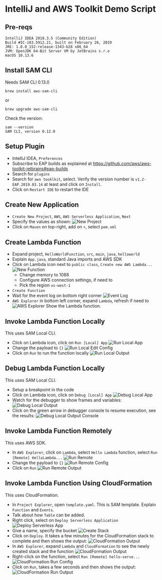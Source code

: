 # IntelliJ and AWS Toolkit Demo Script

## Pre-reqs

```
IntelliJ IDEA 2018.3.5 (Community Edition)
Build #IC-183.5912.21, built on February 26, 2019
JRE: 1.8.0_152-release-1343-b28 x86_64
JVM: OpenJDK 64-Bit Server VM by JetBrains s.r.o
macOS 10.13.6
```

## Install SAM CLI

Needs SAM CLI 0.13.0

```
brew install aws-sam-cli
```

or

```
brew upgrade aws-sam-cli
```

Check the version:

```
sam --version
SAM CLI, version 0.12.0
```

## Setup Plugin

- IntelliJ IDEA, `Preferences`
- Subscribe to EAP builds as explained at https://github.com/aws/aws-toolkit-jetbrains#eap-builds
- Search for `plugins`
- Search for `aws tooklkit`, select. Verify the version number is `v1.2-EAP.2019.03.14` at least and click on `Install`.
- Click on `Restart IDE` to restart the IDE

## Create New Application

- `Create New Project`, `AWS`, `AWS Serverless Application`, `Next`
- Specify the values as shown:
  ![New Project](new-project.png)
- Click on `Maven` on top-right, add on `+`, select `pom.xml`

## Create Lambda Function

- Expand project, `HelloWorldFunction`, `src`, `main`, `java`, `helloworld`
- Explain `App.java`, standard Java imports and AWS SDK
- Click on Lambda icon next to `public class`, `Create new AWS Lambda...`
  ![New Function](create-function.png)
  - Change memory to 1088
  - Configure AWS connection settings, if need to
  - Pick the region `us-west-1`
- `Create Function`
- Wait for the event log on bottom right corner
  ![Event Log](event-log.png)
- `AWS Explorer` in bottom left corner, expand `Lambda`, refresh if need to
  ![AWS Explorer](aws-explorer.png)
  Show the Lambda function.

## Invoke Lambda Function Locally

This uses SAM Local CLI.

- Click on Lambda icon, click on `Run [Local] App`
  ![Run Local App](run-local-app.png)
- Change the payload to `{}`
  ![Run Local Edit Config](run-local-edit-config.png)
- Click on `Run` to run the function locally
  ![Run Local Output](run-local-output.png)

## Debug Lambda Function Locally

This uses SAM Local CLI.

- Setup a breakpoint in the code
- Click on Lambda icon, click on `Debug [Local] App`
  ![Debug Local App](debug-local-app.png)
- Watch for the debugger to show frames and variables:
  ![Debug Local Output](debug-local-output.png)
- Click on the green arrow in debugger console to resume execution, see the results:
  ![Debug Local Output Console](debug-local-output-console.png)

## Invoke Lambda Function Remotely

This uses AWS SDK.

- In `AWS Explorer`, click on `Lambda`, select `Hello Lambda` function, select `Run [Remote] HelloLambda...`
  ![Run Remote](run-remote.png)
- Change the payload to `{}`
  ![Run Remote Config](run-remote-config.png)
- Click on `Run`
  ![Run Remote Output](run-remote-output.png)

## Invoke Lambda Function Using CloudFormation

This uses CloudFormation.

- In `Project Explorer`, open `template.yaml`. This is SAM template. Explain `Function` and `Events`.
- Talk about how `Table` can be added.
- Right click, select on `Deploy Serverless Application`
  ![Deploy Serverless App](deploy-serverless-app.png)
- Give a name, specify the bucket
  ![Create Stack](create-stack.png)
- Click on `Deploy`. It takes a few minutes for the CloudFormation stack to complete and then shows the output:
  ![CloudFormation Output](cloudformation-output.png)
- In `AWS Explorer`, expand `Lambda` and `CloudFormation` to see the newly created stack and the function
  ![CloudFormation Output](cloudformation-explorer.png)
- Right-click on the function, select `Run [Remote] hello-serve...`
  ![CloudFormation Run Config](cloudformation-run-config.png)
- Click on `Run`, takes a few seconds and then shows the output:
  ![CloudFormation Run Output](cloudformation-run-output.png)

